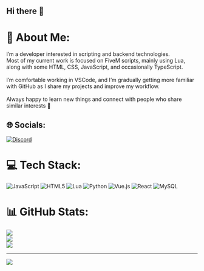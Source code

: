 ## Hi there 👋

# 💫 About Me:
I’m a developer interested in scripting and backend technologies.<br>Most of my current work is focused on FiveM scripts, mainly using Lua, along with some HTML, CSS, JavaScript, and occasionally TypeScript.<br><br>I’m comfortable working in VSCode, and I’m gradually getting more familiar with GitHub as I share my projects and improve my workflow.<br><br>Always happy to learn new things and connect with people who share similar interests 🚀


## 🌐 Socials:
[![Discord](https://img.shields.io/badge/Discord-%237289DA.svg?logo=discord&logoColor=white)](https://discord.gg/amitae_) 

# 💻 Tech Stack:
![JavaScript](https://img.shields.io/badge/javascript-%23323330.svg?style=for-the-badge&logo=javascript&logoColor=%23F7DF1E) ![HTML5](https://img.shields.io/badge/html5-%23E34F26.svg?style=for-the-badge&logo=html5&logoColor=white) ![Lua](https://img.shields.io/badge/lua-%232C2D72.svg?style=for-the-badge&logo=lua&logoColor=white) ![Python](https://img.shields.io/badge/python-3670A0?style=for-the-badge&logo=python&logoColor=ffdd54) ![Vue.js](https://img.shields.io/badge/vue.js-%2335495e.svg?style=for-the-badge&logo=vuedotjs&logoColor=%234FC08D) ![React](https://img.shields.io/badge/react-%2320232a.svg?style=for-the-badge&logo=react&logoColor=%2361DAFB) ![MySQL](https://img.shields.io/badge/mysql-4479A1.svg?style=for-the-badge&logo=mysql&logoColor=white)
# 📊 GitHub Stats:
![](https://github-readme-stats.vercel.app/api?username=amitae25-dev&theme=dark&hide_border=false&include_all_commits=false&count_private=false)<br/>
![](https://nirzak-streak-stats.vercel.app/?user=amitae25-dev&theme=dark&hide_border=false)<br/>
![](https://github-readme-stats.vercel.app/api/top-langs/?username=amitae25-dev&theme=dark&hide_border=false&include_all_commits=false&count_private=false&layout=compact)

---
[![](https://visitcount.itsvg.in/api?id=amitae25-dev&icon=0&color=0)](https://visitcount.itsvg.in)

<!-- Proudly created with GPRM ( https://gprm.itsvg.in ) -->
